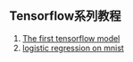 ## Tensorflow系列教程

1. [The first tensorflow model](src/1_linear_regression/simple_linear_regression.py)
2. [logistic regression on mnist](src/2_logistic_regression_on_mnist/demo.py)